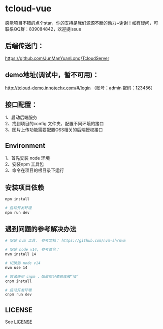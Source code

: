 # tcloud-vue

感觉项目不错的点个star，你的支持是我们源源不断的动力~谢谢！如有疑问，可联系QQ群：839084842，欢迎提issue


## 后端传送门：
https://github.com/JunManYuanLong/TcloudServer

## demo地址(调试中，暂不可用)：
http://tcloud-demo.innotechx.com/#/login （账号：admin 密码：123456）


## 接口配置：
1、启动后端服务<br>
2、找到项目的config 文件夹，配置不同环境的接口<br>
3、图片上传功能需要配置OSS相关的后端授权接口<br>

## Environment
1、首先安装 node 环境<br>
2、安装npm 工具包<br>
3、命令在项目的根目录下运行<br>

## 安装项目依赖

``` bash
npm install

# 启动开发环境
npm run dev

```

## 遇到问题的参考解决办法

``` bash
# 安装 nvm 工具， 参考文档： https://github.com/nvm-sh/nvm

# 安装 node v14, 参考命令：
nvm install 14

# 切换到 node v14
nvm use 14

# 尝试使用 cnpm ，如果部分依赖库被“墙”
cnpm install 

# 启动开发环境
cnpm run dev

```

## LICENSE
See [LICENSE](https://github.com/JunManYuanLong/Tcloud/blob/master/LICENSE)


